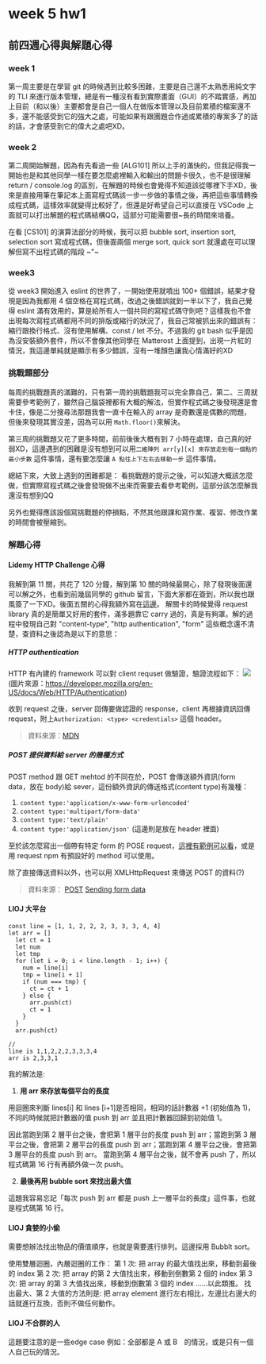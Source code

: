 # week 5 hw1

## 前四週心得與解題心得

### week 1

第一周主要是在學習 git 的時候遇到比較多困難，主要是自己還不太熟悉用純文字的 TLI 來進行版本管理，總是有一種沒有看到實際畫面（GUI）的不踏實感，再加上目前（和以後）主要都會是自己一個人在做版本管理以及目前累積的檔案還不多，還不能感受到它的強大之處，可能如果有跟團題合作過或累積的專案多了的話的話，才會感受到它的偉大之處吧XD。

### week 2

第二周開始解題，因為有先看過一些 [ALG101] 所以上手的滿快的，但我記得我一開始也是和其他同學一樣在要怎麼處裡輸入和輸出的問題卡很久，也不是很理解 return / console.log 的區別，在解題的時候也會覺得不知道該從哪裡下手XD，後來是直接用筆在筆記本上面寫程式碼該一步一步做的事情之後，再把這些事情轉換成程式碼，這樣效率就變得比較好了，但還是好希望自己可以直接在 VSCode 上面就可以打出解題的程式碼結構QQ，這部分可能需要很~長的時間來培養。

在看 [CS101] 的演算法部分的時候，我可以把 bubble sort, insertion sort, selection sort 寫成程式碼，但後面兩個 merge sort, quick sort 就還處在可以理解但寫不出程式碼的階段 ~"~

### week3

從 week3 開始進入 eslint 的世界了，一開始使用就噴出 100+ 個錯誤，結果才發現是因為我都用 4 個空格在寫程式碼，改過之後錯誤就到一半以下了，我自己覺得 eslint 滿有效用的，算是給所有人一個共同的寫程式碼守則吧？這樣我也不會出現每次寫程式碼都用不同的排版或縮行的狀況了，我自己常被抓出來的錯誤有：縮行跟換行格式、沒有使用解構、const / let 不分。不過我的 git bash 似乎是因為沒安裝額外套件，所以不會像其他同學在 Matterost 上面提到，出現一片紅的情況，我這邊單純就是顯示有多少錯誤，沒有一堆顏色讓我心情滿好的XD

### 挑戰題部分

每周的挑戰題真的滿難的，只有第一周的挑戰題我可以完全靠自己，第二、三周就需要參考範例了，雖然自己腦袋裡都有大概的解法，但實作程式碼之後發現還是會卡住，像是二分搜尋法那題我會一直卡在輸入的 array 是奇數還是偶數的問題，但後來發現其實沒差，因為可以用 `Math.floor()`來解決。

第三周的挑戰題又花了更多時間，前前後後大概有到 7 小時在處理，自己真的好弱XD，這邊遇到的困難是沒有想到可以用`二維陣列 arr[y][x] 來存放走到每一個點的最小步數` 這件事情，還有要怎麼讓 `A 點往上下左右去移動一步` 這件事情。

總結下來，大致上遇到的困難都是：
看挑戰題的提示之後，可以知道大概該怎麼做，但實際寫程式碼之後會發現做不出來而需要去看參考範例，這部分該怎麼解我還沒有想到QQ

另外也覺得應該設個寫挑戰題的停損點，不然其他跟課和寫作業、複習、修改作業的時間會被壓縮到。

### 解題心得
#### Lidemy HTTP Challenge 心得

我解到第 11 關，共花了 120 分鐘，解到第 10 關的時候最開心，除了發現後面還可以解之外，也看到前幾屆同學的 github 留言，下面大家都在簽到，所以我也跟風簽了一下XD。後面五關的心得我額外寫在[這邊](https://hackmd.io/@ouR5x-oVSMy4d8R5uFsKNg/H17rSK1u_)。
解關卡的時候覺得 request library 真的是簡單又好用的套件，滿多題靠它 carry 過的，真是有夠罩。解的過程中發現自己對 "content-type", "http authentication", "form" 這些概念還不清楚，查資料之後認為是以下的意思：

##### HTTP authentication

HTTP 有內建的 framework 可以對 client requset 做驗證，驗證流程如下：
![](https://i.imgur.com/cqalagm.png)
(圖片來源：https://developer.mozilla.org/en-US/docs/Web/HTTP/Authentication)

收到 request 之後，server 回傳要做認證的 response，client 再根據資訊回傳 request，附上`Authorization: <type> <credentials>` 這個 header。

> 資料來源：[MDN](https://developer.mozilla.org/en-US/docs/Web/HTTP/Authentication)

##### POST 提供資料給 server 的幾種方式
POST method 跟 GET mehtod 的不同在於，POST 會傳送額外資訊(form data，放在 body)給 sever，這份額外資訊的傳送格式(content type)有幾種：

1. `content type:'application/x-www-form-urlencoded'`
1. `content type:'multipart/form-data'`
1. `content type:'text/plain'`
1. `content type:'application/json'`
(這邊則是放在 header 裡面)

至於該怎麼寫出一個帶有特定 form 的 POSE request，[這裡有範例可以看](https://developer.mozilla.org/en-US/docs/Learn/Forms/Sending_and_retrieving_form_data#on_the_client_side_defining_how_to_send_the_data)，或是用 request npm 有預設好的 method 可以使用。

除了直接傳送資料以外，也可以用 XMLHttpRequest 來傳送 POST 的資料(?)
> 資料來源：
> [POST](https://developer.mozilla.org/zh-TW/docs/Web/HTTP/Methods/POST)
> [Sending form data](https://developer.mozilla.org/en-US/docs/Learn/Forms/Sending_and_retrieving_form_data)

#### LIOJ 大平台

```javascript=
const line = [1, 1, 2, 2, 2, 3, 3, 3, 4, 4]
let arr = []
  let ct = 1
  let num
  let tmp
  for (let i = 0; i < line.length - 1; i++) {
    num = line[i]
    tmp = line[i + 1]
    if (num === tmp) {
      ct = ct + 1
    } else {
      arr.push(ct)
      ct = 1
    }
  }
  arr.push(ct)
  
//
line is 1,1,2,2,2,3,3,3,4
arr is 2,3,3,1
```
我的解法是:
 
1. **用 arr 來存放每個平台的長度**

 用迴圈來判斷 lines[i] 和 lines [i+1]是否相同，相同的話計數器 +1 (初始值為 1)，不同的時候就把計數器的值 push 到 arr 並且把計數器回歸到初始值 1。
 
 因此當跑到第 2 層平台之後，會把第 1 層平台的長度 push 到 arr；當跑到第 3 層平台之後，會把第 2 層平台的長度 push 到 arr；當跑到第 4 層平台之後，會把第 3 層平台的長度 push 到 arr。
 當跑到第 4 層平台之後，就不會再 push 了，所以程式碼第 16 行有再額外做一次 push。
 
2. **最後再用 bubble sort 來找出最大值**

這題我容易忘記「每次 push 到 arr 都是 push 上一層平台的長度」這件事，也就是程式碼第 16 行。

#### LIOJ 貪婪的小偷

需要想辦法找出物品的價值順序，也就是需要進行排列。這邊採用 Bubblt sort。

使用雙層迴圈，內層迴圈的工作：
第 1 次:
把 array 的最大值找出來，移動到最後的 index
第 2 次:
把 array 的第 2 大值找出來，移動到倒數第 2 個的 index
第 3 次:
把 array 的第 3 大值找出來，移動到倒數第 3 個的 index
......以此類推。
找出最大、第 2 大值的方法則是: 把 array element 進行左右相比，左邊比右邊大的話就進行互換，否則不做任何動作。

#### LIOJ 不合群的人

這題要注意的是一些edge case 例如：全部都是 A 或 B　的情況，或是只有一個人自己玩的情況。
